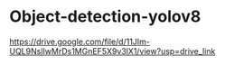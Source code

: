 # Object-detection-yolov8

https://drive.google.com/file/d/11JIm-UQL9NslIwMrDs1MGnEF5X9v3lX1/view?usp=drive_link

